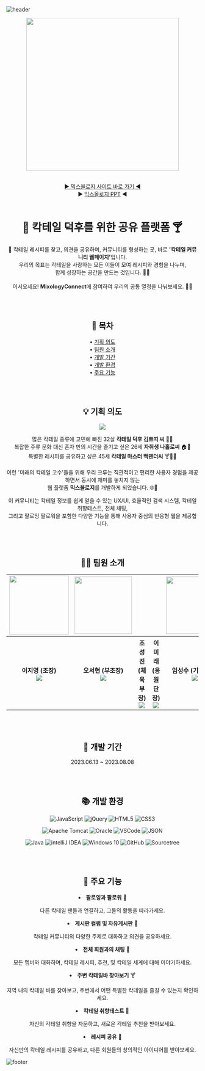 ![header](https://capsule-render.vercel.app/api?type=waving&color=99E1ED&height=200&text=MixologyConneect🍸&fontAlign=50&fontColor=fff&section=header&fontSize=60)


<div align=center>

  <img width="400px" src="https://github.com/MixologyConnect/SemiProject-MixologyConnect/assets/137850782/cb3dac19-1c46-4336-bab6-11e2f13146b96">

  <br>[▶️ 믹스올로지 사이트 바로 가기 ◀️](http://121.181.209.126:8080/SemiProject-MixologyConnect/)
  <br>▶️ [믹스올로지 PPT](https://github.com/MixologyConnect/SemiProject-MixologyConnect/files/12877730/MixologyConnect.pdf) ◀️
  <br>
  <br>
 

 # 🍹 칵테일 덕후를 위한 공유 플랫폼 🍸
 
🍹 칵테일 레시피를 찾고, 의견을 공유하며, 커뮤니티를 형성하는 곳, 바로 <b>'칵테일 커뮤니티 웹페이지'</b>입니다.<br>
우리의 목표는 칵테일을 사랑하는 모든 이들이 모여 레시피와 경험을 나누며,<br> 함께 성장하는 공간을 만드는 것입니다. 🍹🤝
<br><br>
어서오세요! <b>MixologyConnect</b>에 참여하여 우리의 공통 열정을 나눠보세요. 🍹🌟

  <br><br>

  ## 📃 목차
  
  • [기획 의도](#-기획-의도) <br>
  • [팀원 소개](#-팀원-소개) <br>
  • [개발 기간](#-개발-기간) <br>
  • [개발 환경](#-개발-환경) <br>
  • [주요 기능](#-주요-기능)
  
  <br><br>

  ## 💡 기획 의도
  <a name="기획-의도"></a>
  
  <img src="https://github.com/MixologyConnect/SemiProject-MixologyConnect/assets/137850782/0c0b717a-a690-4cf4-91f8-4f843ba522ac"><br>



  많은 칵테일 종류에 고민에 빠진 32살 <b>칵테일 덕후 김쁘띠 씨</b> 🍹🤔<br>
  복잡한 주류 문화 대신 혼자 만의 시간을 즐기고 싶은 26세 <b>자취생 나홀로씨</b> 🏠🥃<br>
  특별한 레시피를 공유하고 싶은 45세 <b>칵테일 마스터 백덴더씨</b> 🍸🧙‍♂️<br>
  <br>
  이런 '미래의 칵테일 고수'들을 위해 우리 크루는 직관적이고 편리한 사용자 경험을 제공하면서 동시에 재미를 놓치지 않는<br>
  웹 플랫폼 <b>믹스올로지</b>를 개발하게 되었습니다. 🌐🍹
  
  이 커뮤니티는 칵테일 정보를 쉽게 얻을 수 있는 UX/UI, 효율적인 검색 시스템, 칵테일 취향테스트, 전체 채팅,<br>
  그리고 팔로잉 팔로워을 포함한 다양한 기능을 통해 사용자 중심의 반응형 웹을 제공합니다.<br>
  
  
  <br><br>

  ## 🧑‍💻 팀원 소개
  <a name="팀원-소개"></a>

  <table>
    <tr>
      <td><img width="155px" src="https://github.com/MixologyConnect/SemiProject-MixologyConnect/assets/137850782/39bd66b9-e668-47b1-8b63-42846a01dbc3"></td>
      <td><img width="150px" src="https://github.com/MixologyConnect/SemiProject-MixologyConnect/assets/137850782/8442f023-7dc3-4337-9438-795997461b7c"></td>
      <td></td>
      <td></td>
      <td><img width="150px" src="https://github.com/MixologyConnect/SemiProject-MixologyConnect/assets/137850782/318d7cc4-9dff-4b14-bb20-764fc98fdacb)"></td></td>
      <td></td>
    </tr>
    <tr>
      <th>이지영 (조장) <a href="https://github.com/complete0415Jiyoung"><br><img src="https://img.shields.io/badge/github-181717?style=flat&logo=github&logoColor=white"/></a></th>
      <th>오서현 (부조장) <a href="https://github.com/seohyun"><br><img src="https://img.shields.io/badge/github-181717?style=flat&logo=github&logoColor=white"/></a></th>
      <th>조성진 (체육부장) <a href="https://github.com/Sungjinchosj"><br><img src="https://img.shields.io/badge/github-181717?style=flat&logo=github&logoColor=white"/></a></th>
      <th>이미래 (응원단장) <a href="https://github.com/future2ee"><br><img src="https://img.shields.io/badge/github-181717?style=flat&logo=github&logoColor=white"/></a></th>
      <th>임성수 (기획단장)<a href="https://github.com/SeoungSlm"><br><img src="https://img.shields.io/badge/github-181717?style=flat&logo=github&logoColor=white"/></a></th>
       <th>조훈 (디자인대장)<a href="https://github.com/abs013r"><br><img src="https://img.shields.io/badge/github-181717?style=flat&logo=github&logoColor=white"/></a></th>
    </tr>
  </table>

  <br><br>
  
  ## 📆 개발 기간
  <a name="개발-기간"></a>

  2023.06.13 ~ 2023.08.08

  <br><br>
  
  ## 📚 개발 환경
  <a name="개발-환경"></a>
  
  ![JavaScript](https://img.shields.io/badge/javascript-F7DF1E?style=flat&logo=javascript&logoColor=white)
  ![jQuery](https://img.shields.io/badge/jquery-0769AD?style=flat&logo=jquery&logoColor=white)
  ![HTML5](https://img.shields.io/badge/html5-E34F26?style=flat&logo=html5&logoColor=white)
  ![CSS3](https://img.shields.io/badge/css3-1572B6?style=flat&logo=css3&logoColor=white)
  
  ![Apache Tomcat](https://img.shields.io/badge/apachetomcat-F8DC75?style=flat&logo=apachetomcat&logoColor=white)
  ![Oracle](https://img.shields.io/badge/oracle-F80000?style=flat&logo=oracle&logoColor=white)
  ![VSCode](https://img.shields.io/badge/visualstudiocode-007ACC?style=flat&logo=visualstudiocode&logoColor=white)
  ![JSON](https://img.shields.io/badge/json-000000?style=flat&logo=json&logoColor=white)

  ![Java](https://img.shields.io/badge/java-007396?style=flat&logo=java&logoColor=white)
  ![intelliJ IDEA](https://img.shields.io/badge/intellijidea-000000?style=flat&logo=intellijidea&logoColor=white)
  ![Windows 10](https://img.shields.io/badge/windows10-0078D6?style=flat&logo=windows10&logoColor=white)
  ![GitHub](https://img.shields.io/badge/github-181717?style=flat&logo=github&logoColor=white)
  ![Sourcetree](https://img.shields.io/badge/sourcetree-0052CC?style=flat&logo=sourcetree&logoColor=white)

  <br><br>
  

  ## 🔎 주요 기능
  <a name="주요-기능"></a>


  <li><b>팔로잉과 팔로워</b> 🤝</li>
    <p>다른 칵테일 팬들과 연결하고, 그들의 활동을 따라가세요.</p>
  <li><b>게시판 컬럼 및 자유게시판</b> 📝</li>
    <p>칵테일 커뮤니티의 다양한 주제로 대화하고 의견을 공유하세요.</p>
  <li><b>전체 회원과의 채팅</b> 💬</li>
    <p>모든 멤버와 대화하며, 칵테일 레시피, 추천, 및 칵테일 세계에 대해 이야기하세요.</p>
  <li><b>주변 칵테일바 찾아보기</b> 🍸</li>
    <p>지역 내의 칵테일 바를 찾아보고, 주변에서 어떤 특별한 칵테일을 즐길 수 있는지 확인하세요.</p>
  <li><b>칵테일 취향테스트</b> 🍹</li>
    <p>자신의 칵테일 취향을 자문하고, 새로운 칵테일 추천을 받아보세요.</p>
  <li><b>레시피 공유</b> 🍹</li>
    <p>자신만의 칵테일 레시피를 공유하고, 다른 회원들의 창의적인 아이디어를 받아보세요.</p>

  
</div>

![footer](https://capsule-render.vercel.app/api?type=waving&color=99E1ED&height=200&section=footer&fontSize=60)
